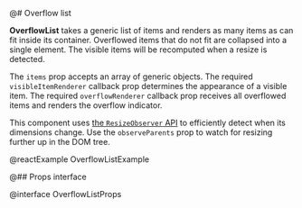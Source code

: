 @# Overflow list

__OverflowList__ takes a generic list of items and renders as many items as can fit inside its container. Overflowed
items that do not fit are collapsed into a single element. The visible items will be recomputed when a resize is
detected.

The `items` prop accepts an array of generic objects. The required `visibleItemRenderer` callback prop determines the
appearance of a visible item. The required `overflowRenderer` callback prop receives all overflowed items and renders
the overflow indicator.

This component uses [the `ResizeObserver` API][resizeobserver] to efficiently detect when its dimensions change. Use
the `observeParents` prop to watch for resizing further up in the DOM tree.

[resizeobserver]: https://developer.mozilla.org/en-US/docs/Web/API/ResizeObserver

@reactExample OverflowListExample

@## Props interface

@interface OverflowListProps

